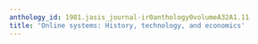 ```yaml
---
anthology_id: 1981.jasis_journal-ir0anthology0volumeA32A1.11
title: 'Online systems: History, technology, and economics'
---
```


